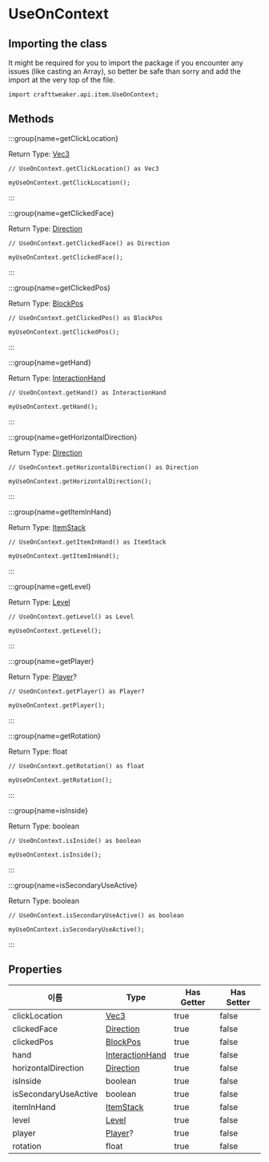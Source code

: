 # UseOnContext

## Importing the class

It might be required for you to import the package if you encounter any issues (like casting an Array), so better be safe than sorry and add the import at the very top of the file.
```zenscript
import crafttweaker.api.item.UseOnContext;
```


## Methods

:::group{name=getClickLocation}

Return Type: [Vec3](/vanilla/api/util/math/Vec3)

```zenscript
// UseOnContext.getClickLocation() as Vec3

myUseOnContext.getClickLocation();
```

:::

:::group{name=getClickedFace}

Return Type: [Direction](/vanilla/api/util/direction/Direction)

```zenscript
// UseOnContext.getClickedFace() as Direction

myUseOnContext.getClickedFace();
```

:::

:::group{name=getClickedPos}

Return Type: [BlockPos](/vanilla/api/util/math/BlockPos)

```zenscript
// UseOnContext.getClickedPos() as BlockPos

myUseOnContext.getClickedPos();
```

:::

:::group{name=getHand}

Return Type: [InteractionHand](/vanilla/api/util/InteractionHand)

```zenscript
// UseOnContext.getHand() as InteractionHand

myUseOnContext.getHand();
```

:::

:::group{name=getHorizontalDirection}

Return Type: [Direction](/vanilla/api/util/direction/Direction)

```zenscript
// UseOnContext.getHorizontalDirection() as Direction

myUseOnContext.getHorizontalDirection();
```

:::

:::group{name=getItemInHand}

Return Type: [ItemStack](/vanilla/api/item/ItemStack)

```zenscript
// UseOnContext.getItemInHand() as ItemStack

myUseOnContext.getItemInHand();
```

:::

:::group{name=getLevel}

Return Type: [Level](/vanilla/api/world/Level)

```zenscript
// UseOnContext.getLevel() as Level

myUseOnContext.getLevel();
```

:::

:::group{name=getPlayer}

Return Type: [Player](/vanilla/api/entity/type/player/Player)?

```zenscript
// UseOnContext.getPlayer() as Player?

myUseOnContext.getPlayer();
```

:::

:::group{name=getRotation}

Return Type: float

```zenscript
// UseOnContext.getRotation() as float

myUseOnContext.getRotation();
```

:::

:::group{name=isInside}

Return Type: boolean

```zenscript
// UseOnContext.isInside() as boolean

myUseOnContext.isInside();
```

:::

:::group{name=isSecondaryUseActive}

Return Type: boolean

```zenscript
// UseOnContext.isSecondaryUseActive() as boolean

myUseOnContext.isSecondaryUseActive();
```

:::


## Properties

| 이름                   | Type                                                 | Has Getter | Has Setter |
| -------------------- | ---------------------------------------------------- | ---------- | ---------- |
| clickLocation        | [Vec3](/vanilla/api/util/math/Vec3)                  | true       | false      |
| clickedFace          | [Direction](/vanilla/api/util/direction/Direction)   | true       | false      |
| clickedPos           | [BlockPos](/vanilla/api/util/math/BlockPos)          | true       | false      |
| hand                 | [InteractionHand](/vanilla/api/util/InteractionHand) | true       | false      |
| horizontalDirection  | [Direction](/vanilla/api/util/direction/Direction)   | true       | false      |
| isInside             | boolean                                              | true       | false      |
| isSecondaryUseActive | boolean                                              | true       | false      |
| itemInHand           | [ItemStack](/vanilla/api/item/ItemStack)             | true       | false      |
| level                | [Level](/vanilla/api/world/Level)                    | true       | false      |
| player               | [Player](/vanilla/api/entity/type/player/Player)?    | true       | false      |
| rotation             | float                                                | true       | false      |

